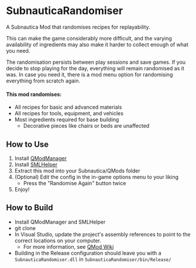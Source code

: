 # SubnauticaRandomiser
A Subnautica Mod that randomises recipes for replayability.

This can make the game considerably more difficult, and the varying availability of ingredients may also make it harder to collect enough of what you need.

The randomisation persists between play sessions and save games. If you decide to stop playing for the day, everything will remain randomised as it was. In case you need it, there is a mod menu option for randomising everything from scratch again.

#### This mod randomises:
* All recipes for basic and advanced materials
* All recipes for tools, equipment, and vehicles
* Most ingredients required for base building
  * Decorative pieces like chairs or beds are unaffected

## How to Use
1. Install [QModManager](https://www.nexusmods.com/subnautica/mods/201)
2. Install [SMLHelper](https://www.nexusmods.com/subnautica/mods/113)
3. Extract this mod into your Subnautica/QMods folder
4. (Optional) Edit the config in the in-game options menu to your liking
   * Press the "Randomise Again" button twice
5. Enjoy!

## How to Build
* Install QModManager and SMLHelper
* git clone
* In Visual Studio, update the project's assembly references to point to the correct locations on your computer.
  * For more information, see [QMod Wiki](https://github.com/SubnauticaModding/QModManager/wiki/Libraries)
* Building in the Release configuration should leave you with a `SubnauticaRandomiser.dll` in `SubnauticaRandomiser/bin/Release/`
